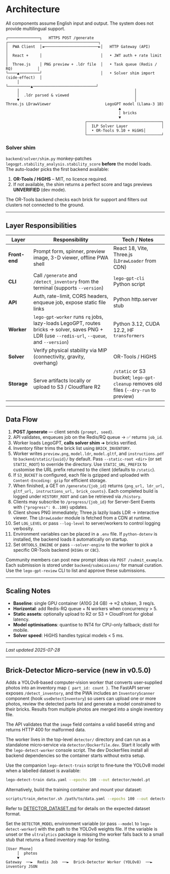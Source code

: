 
# Architecture

All components assume English input and output. The system does not provide multilingual support.

```
┌──────────────┐   HTTPS POST /generate   ┌────────────────────────────────────────┐
│  PWA Client  │◄────────────────────────►│   HTTP Gateway (API)                │
│  React +     │                          │   • JWT auth + rate limit                 │
│  Three.js    │ PNG preview + .ldr file  │   • Task queue (Redis / RQ)           │
└────▲─────────┘                          │   • Solver shim import (side-effect)  │
     │                                    └──────────▲────────────────────────────┘
     │                                                   │
     │  .ldr parsed & viewed                             │
     ▼                                                   │
Three.js LDrawViewer                        LegoGPT model (Llama-3 1B)
                                                  ▲
                                                  │ bricks
                                                  ▼
                                   ┌─────────────────────────────────┐
                                   │  ILP Solver Layer               │
                                   │  • OR-Tools 9.10 + HiGHS│
                                   └─────────────────────────────────┘
```

### Solver shim  
`backend/solver/shim.py` monkey-patches  
`legogpt.stability_analysis.stability_score` **before** the model loads.  
The auto-loader picks the first backend available:

1. **OR-Tools / HiGHS** – MIT, no licence required.
2. If not available, the shim returns a perfect score and tags previews
   **UNVERIFIED** (dev mode).

The OR-Tools backend checks each brick for support and filters out
clusters not connected to the ground.

---

## Layer Responsibilities

| Layer      | Responsibility                                                                                 | Tech / Notes |
|------------|-------------------------------------------------------------------------------------------------|--------------|
| **Front-end** | Prompt form, spinner, preview image, 3-D viewer, offline PWA shell                            | React 18, Vite, Three.js (`LDrawLoader` from CDN) |
| **CLI**       | Call `/generate` and `/detect_inventory` from the terminal (supports `--version`)     | `lego-gpt-cli` Python script |
| **API**       | Auth, rate-limit, CORS headers, enqueue job, expose static file links                                       | Python http.server stub |
| **Worker**    | `lego-gpt-worker` runs `rq` jobs, lazy-loads LegoGPT, routes bricks → solver, saves PNG + LDR (use `--redis-url`, `--queue`, and `--version`) | Python 3.12, CUDA 12.2, HF `transformers` |
| **Solver**    | Verify physical stability via MIP (connectivity, gravity, overhang)                           | OR-Tools / HiGHS |
| **Storage**   | Serve artifacts locally or upload to S3 / Cloudflare R2                             | `/static` or S3 bucket; `lego-gpt-cleanup` removes old files (`--dry-run` to preview) |

---

## Data Flow

1. **POST /generate** — client sends `{prompt, seed}`.
2. API validates, enqueues job on the Redis/RQ queue → ✅ returns `job_id`.
3. Worker loads LegoGPT, **calls solver shim** ➜ bricks verified.
4. Inventory filter trims the brick list using `BRICK_INVENTORY`.
5. Worker writes `preview.png`, `model.ldr`, `model.gltf`, and `instructions.pdf` to
   `backend/static/{uuid}/` by default. Pass ``--static-root <dir>``
   (or set ``STATIC_ROOT``) to override the directory. Use
   ``STATIC_URL_PREFIX`` to customise the URL prefix returned to the
   client (defaults to ``/static``).
6. If ``S3_BUCKET`` is configured, each file is gzipped and uploaded with
   ``Content-Encoding: gzip`` for efficient storage.
7. When finished, a GET on `/generate/{job_id}` returns `{png_url, ldr_url, gltf_url, instructions_url, brick_counts}`. Each completed build is logged under ``HISTORY_ROOT`` and can be retrieved via ``/history``.
8. Clients may subscribe to `/progress/{job_id}` for Server-Sent Events with
   `{"progress": 0..100}` updates.
9. Client shows PNG immediately; Three.js lazily loads LDR → interactive viewer.
   The `LDrawLoader` module is fetched from a CDN at runtime.
10. Set ``LOG_LEVEL`` or pass ``--log-level`` to server/workers to control logging verbosity.
11. Environment variables can be placed in a ``.env`` file. If
   ``python-dotenv`` is installed, the backend loads it automatically on startup.
12. Set ``ORTOOLS_ENGINE`` or pass ``--solver-engine`` to the worker to pick a
    specific OR-Tools backend (``HIGHs`` or ``CBC``).

Community members can post new prompt ideas via ``POST /submit_example``. Each
submission is stored under ``backend/submissions/`` for manual curation.
Use the ``lego-gpt-review`` CLI to list and approve these submissions.

---

## Scaling Notes

* **Baseline**: single GPU container (A10G 24 GB) → ≈2 s/token, 3 req/s.  
* **Horizontal**: add Redis-RQ queue + N workers when concurrency > 5.  
* **Static assets**: optionally upload to R2 or S3 + CloudFront for global latency.
* **Model optimisations**: quantise to INT4 for CPU-only fallback; distil for mobile.  
* **Solver speed**: HiGHS handles typical models < 5 ms.

---

_Last updated 2025-07-28_

---

## Brick‑Detector Micro‑service (new in v0.5.0)

Adds a YOLOv8‑based computer‑vision worker that converts user‑supplied photos into an inventory map `{ part_id: count }`. The FastAPI server exposes `/detect_inventory`, and the PWA includes an `InventoryScanner` component (hook `useDetectInventory`) so users can upload one or more photos, review the detected parts list and generate a model constrained to their bricks. Results from multiple photos are merged into a single inventory file.

The API validates that the `image` field contains a valid base64 string and
returns HTTP 400 for malformed data.

The worker lives in the top-level `detector/` directory and can run as a
standalone micro‑service via `detector/Dockerfile.dev`. Start it locally with the
`lego-detect-worker` console script. The dev Dockerfiles install all backend
dependencies so the container starts without extra setup.

Use the companion `lego-detect-train` script to fine‑tune the YOLOv8
model when a labelled dataset is available:

```bash
lego-detect-train data.yaml --epochs 100 --out detector/model.pt
```

Alternatively, build the training container and mount your dataset:

```bash
scripts/train_detector.sh /path/to/data.yaml --epochs 100 --out detector/model.pt
```

Refer to [DETECTOR_DATASET.md](DETECTOR_DATASET.md) for details on the expected dataset format.

Set the `DETECTOR_MODEL` environment variable (or pass ``--model`` to
``lego-detect-worker``) with the path to the YOLOv8 weights file.  If the
variable is unset or the `ultralytics` package is
missing the worker falls back to a small stub that returns a fixed
inventory map for testing.

```
[User Phone]
     │  photos
     ▼
Gateway  ──►  Redis Job  ──►  Brick‑Detector Worker (YOLOv8)  ──►  inventory JSON
```
